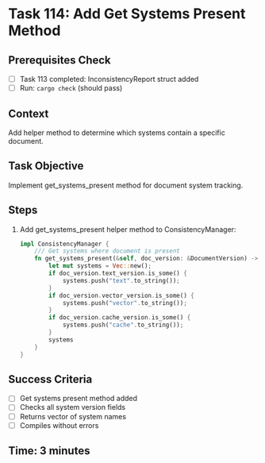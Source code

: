 # Task 114: Add Get Systems Present Method

## Prerequisites Check
- [ ] Task 113 completed: InconsistencyReport struct added
- [ ] Run: `cargo check` (should pass)

## Context
Add helper method to determine which systems contain a specific document.

## Task Objective
Implement get_systems_present method for document system tracking.

## Steps
1. Add get_systems_present helper method to ConsistencyManager:
   ```rust
   impl ConsistencyManager {
       /// Get systems where document is present
       fn get_systems_present(&self, doc_version: &DocumentVersion) -> Vec<String> {
           let mut systems = Vec::new();
           if doc_version.text_version.is_some() {
               systems.push("text".to_string());
           }
           if doc_version.vector_version.is_some() {
               systems.push("vector".to_string());
           }
           if doc_version.cache_version.is_some() {
               systems.push("cache".to_string());
           }
           systems
       }
   }
   ```

## Success Criteria
- [ ] Get systems present method added
- [ ] Checks all system version fields
- [ ] Returns vector of system names
- [ ] Compiles without errors

## Time: 3 minutes